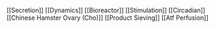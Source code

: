 [[Secretion]]
[[Dynamics]]
[[Bioreactor]]
[[Stimulation]]
[[Circadian]]
[[Chinese Hamster Ovary (Cho)]]
[[Product Sieving]]
[[Atf Perfusion]]
